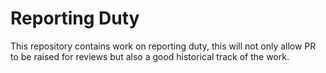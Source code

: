 # Reporting Duty

This repository contains work on reporting duty, this will not only allow PR to be raised for reviews but also a good historical track of the work.
